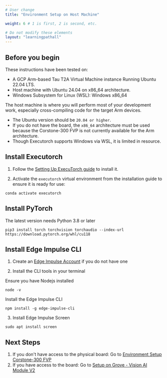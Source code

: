 ```yaml
---
# User change
title: "Environment Setup on Host Machine"

weight: 6 # 1 is first, 2 is second, etc.

# Do not modify these elements
layout: "learningpathall"
---
```

## Before you begin 

These instructions have been tested on:
- A GCP Arm-based Tau T2A Virtual Machine instance Running Ubuntu 22.04 LTS.
- Host machine with Ubuntu 24.04 on x86_64 architecture.
- Windows Subsystem for Linux (WSL): Windows x86_64

The host machine is where you will perform most of your development work, especially cross-compiling code for the target Arm devices.

- The Ubuntu version should be `20.04 or higher`. 
- If you do not have the board, the `x86_64` architecture must be used because the Corstone-300 FVP is not currently available for the Arm architecture.
- Though Executorch supports Windows via WSL, it is limited in resource.


## Install Executorch

1. Follow the [Setting Up ExecuTorch guide](https://pytorch.org/executorch/stable/getting-started-setup.html ) to install it.

2. Activate the `executorch` virtual environment from the installation guide to ensure it is ready for use:

```console
conda activate executorch
```

## Install PyTorch
The latest version needs Python 3.8 or later

```console
pip3 install torch torchvision torchaudio --index-url https://download.pytorch.org/whl/cu118

```

## Install Edge Impulse CLI
1. Create an [Edge Impulse Account](https://studio.edgeimpulse.com/signup) if you do not have one 

2. Install the CLI tools in your terminal

Ensure you have Nodejs installed

```console
node -v 
```
Install the Edge Impulse CLI
```console
npm install -g edge-impulse-cli
```
3. Install Edge Impulse Screen
```console
sudo apt install screen
```

## Next Steps
1. If you don't have access to the physical board: Go to [Environment Setup Corstone-300 FVP](/learning-paths/microcontrollers/introduction-to-tinyml-on-arm/env-setup-6-fvp/)
2. If you have access to the board: Go to [Setup on Grove - Vision AI Module V2](/learning-paths/microcontrollers/introduction-to-tinyml-on-arm/setup-7-grove/)